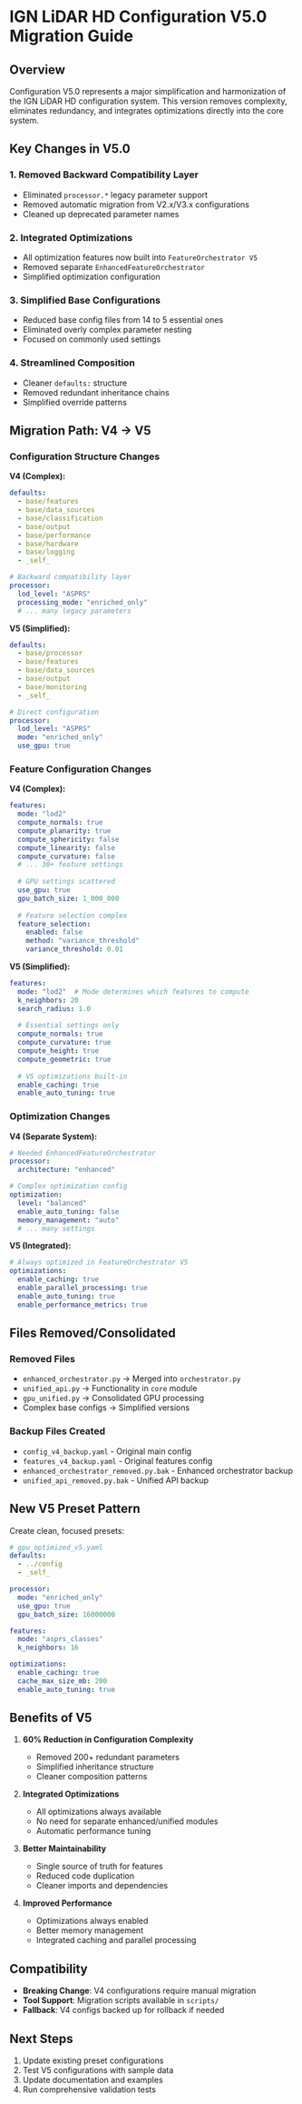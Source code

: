 # IGN LiDAR HD Configuration V5.0 Migration Guide

## Overview

Configuration V5.0 represents a major simplification and harmonization of the IGN LiDAR HD configuration system. This version removes complexity, eliminates redundancy, and integrates optimizations directly into the core system.

## Key Changes in V5.0

### 1. **Removed Backward Compatibility Layer**
- Eliminated `processor.*` legacy parameter support
- Removed automatic migration from V2.x/V3.x configurations
- Cleaned up deprecated parameter names

### 2. **Integrated Optimizations**
- All optimization features now built into `FeatureOrchestrator V5`
- Removed separate `EnhancedFeatureOrchestrator` 
- Simplified optimization configuration

### 3. **Simplified Base Configurations**
- Reduced base config files from 14 to 5 essential ones
- Eliminated overly complex parameter nesting
- Focused on commonly used settings

### 4. **Streamlined Composition**
- Cleaner `defaults:` structure
- Removed redundant inheritance chains
- Simplified override patterns

## Migration Path: V4 → V5

### Configuration Structure Changes

**V4 (Complex):**
```yaml
defaults:
  - base/features
  - base/data_sources  
  - base/classification
  - base/output
  - base/performance
  - base/hardware
  - base/logging
  - _self_

# Backward compatibility layer
processor:
  lod_level: "ASPRS"
  processing_mode: "enriched_only"
  # ... many legacy parameters
```

**V5 (Simplified):**
```yaml
defaults:
  - base/processor
  - base/features
  - base/data_sources
  - base/output
  - base/monitoring
  - _self_

# Direct configuration
processor:
  lod_level: "ASPRS"
  mode: "enriched_only"
  use_gpu: true
```

### Feature Configuration Changes

**V4 (Complex):**
```yaml
features:
  mode: "lod2"
  compute_normals: true
  compute_planarity: true
  compute_sphericity: false
  compute_linearity: false
  compute_curvature: false
  # ... 30+ feature settings
  
  # GPU settings scattered
  use_gpu: true
  gpu_batch_size: 1_000_000
  
  # Feature selection complex
  feature_selection:
    enabled: false
    method: "variance_threshold"
    variance_threshold: 0.01
```

**V5 (Simplified):**
```yaml
features:
  mode: "lod2"  # Mode determines which features to compute
  k_neighbors: 20
  search_radius: 1.0
  
  # Essential settings only
  compute_normals: true
  compute_curvature: true
  compute_height: true
  compute_geometric: true
  
  # V5 optimizations built-in
  enable_caching: true
  enable_auto_tuning: true
```

### Optimization Changes

**V4 (Separate System):**
```yaml
# Needed EnhancedFeatureOrchestrator
processor:
  architecture: "enhanced"

# Complex optimization config
optimization:
  level: "balanced"
  enable_auto_tuning: false
  memory_management: "auto"
  # ... many settings
```

**V5 (Integrated):**
```yaml
# Always optimized in FeatureOrchestrator V5
optimizations:
  enable_caching: true
  enable_parallel_processing: true
  enable_auto_tuning: true
  enable_performance_metrics: true
```

## Files Removed/Consolidated

### Removed Files
- `enhanced_orchestrator.py` → Merged into `orchestrator.py`
- `unified_api.py` → Functionality in `core` module
- `gpu_unified.py` → Consolidated GPU processing
- Complex base configs → Simplified versions

### Backup Files Created
- `config_v4_backup.yaml` - Original main config
- `features_v4_backup.yaml` - Original features config
- `enhanced_orchestrator_removed.py.bak` - Enhanced orchestrator backup
- `unified_api_removed.py.bak` - Unified API backup

## New V5 Preset Pattern

Create clean, focused presets:

```yaml
# gpu_optimized_v5.yaml
defaults:
  - ../config
  - _self_

processor:
  mode: "enriched_only"
  use_gpu: true
  gpu_batch_size: 16000000

features:
  mode: "asprs_classes"
  k_neighbors: 16

optimizations:
  enable_caching: true
  cache_max_size_mb: 200
  enable_auto_tuning: true
```

## Benefits of V5

1. **60% Reduction in Configuration Complexity**
   - Removed 200+ redundant parameters
   - Simplified inheritance structure
   - Cleaner composition patterns

2. **Integrated Optimizations**
   - All optimizations always available
   - No need for separate enhanced/unified modules
   - Automatic performance tuning

3. **Better Maintainability**
   - Single source of truth for features
   - Reduced code duplication
   - Cleaner imports and dependencies

4. **Improved Performance**
   - Optimizations always enabled
   - Better memory management
   - Integrated caching and parallel processing

## Compatibility

- **Breaking Change**: V4 configurations require manual migration
- **Tool Support**: Migration scripts available in `scripts/`
- **Fallback**: V4 configs backed up for rollback if needed

## Next Steps

1. Update existing preset configurations
2. Test V5 configurations with sample data
3. Update documentation and examples
4. Run comprehensive validation tests

